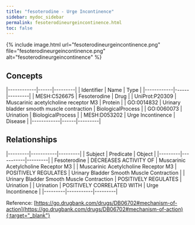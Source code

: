```yaml
---
title: "fesoterodine - Urge Incontinence"
sidebar: mydoc_sidebar
permalink: fesoterodineurgeincontinence.html
toc: false 
---
```


{% include image.html url="fesoterodineurgeincontinence.png" file="fesoterodineurgeincontinence.png" alt="fesoterodineurgeincontinence" %}

## Concepts

|------------|------|---------|
| Identifier | Name | Type    |
|------------|------|---------|
| MESH:C526675 | Fesoterodine | Drug |
| UniProt:P20309 | Muscarinic acetylcholine receptor M3 | Protein |
| GO:0014832 | Urinary bladder smooth muscle contraction | BiologicalProcess |
| GO:0060073 | Urination | BiologicalProcess |
| MESH:D053202 | Urge Incontinence | Disease |
|------------|------|---------|

## Relationships

|---------|-----------|---------|
| Subject | Predicate | Object  |
|---------|-----------|---------|
| Fesoterodine | DECREASES ACTIVITY OF | Muscarinic Acetylcholine Receptor M3 |
| Muscarinic Acetylcholine Receptor M3 | POSITIVELY REGULATES | Urinary Bladder Smooth Muscle Contraction |
| Urinary Bladder Smooth Muscle Contraction | POSITIVELY REGULATES | Urination |
| Urination | POSITIVELY CORRELATED WITH | Urge Incontinence |
|---------|-----------|---------|

Reference: [https://go.drugbank.com/drugs/DB06702#mechanism-of-action](https://go.drugbank.com/drugs/DB06702#mechanism-of-action){:target="_blank"}